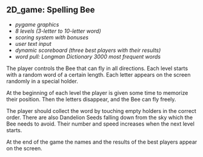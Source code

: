 ## 2D_game: Spelling Bee

- *pygame graphics*
- *8 levels (3-letter to 10-letter word)*
- *scoring system with bonuses*
- *user text input*
- *dynamic scoreboard (three best players with their results)*
- *word pull: Longman Dictionary 3000 most frequent words*

The player controls the Bee that can fly in all directions. Each level starts with a random word of a certain length. Each letter appears on the screen randomly in a special holder.

At the beginning of each level the player is given some time to memorize their position. Then the letters disappear, and the Bee can fly freely.

The player should collect the word by touching empty holders in the correct order. There are also Dandelion Seeds falling down from the sky which the Bee needs to avoid. Their number and speed increases when the next level starts.

At the end of the game the names and the results of the best players appear on the screen.